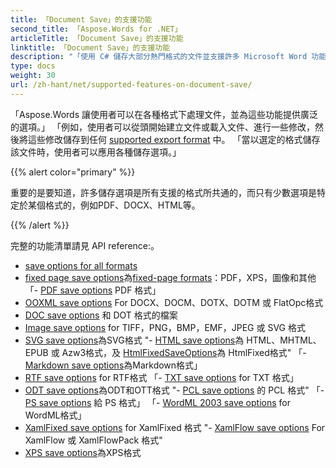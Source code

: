 ```yaml
---
title: 「Document Save」的支援功能
second_title: 「Aspose.Words for .NET」
articleTitle: 「Document Save」的支援功能
linktitle: 「Document Save」的支援功能
description: "「使用 C# 儲存大部分熱門格式的文件並支援許多 Microsoft Word 功能。」"
type: docs
weight: 30
url: /zh-hant/net/supported-features-on-document-save/
---
```


「Aspose.Words 讓使用者可以在各種格式下處理文件，並為這些功能提供廣泛的選項。」 「例如，使用者可以從頭開始建立文件或載入文件、進行一些修改，然後將這些修改儲存到任何 [supported export format](/words/net/supported-document-formats/) 中。 「當以選定的格式儲存該文件時，使用者可以應用各種儲存選項。」

{{% alert color="primary" %}}

重要的是要知道，許多儲存選項是所有支援的格式所共通的，而只有少數選項是特定於某個格式的，例如PDF、DOCX、HTML等。

{{% /alert %}}

完整的功能清單請見 API reference:。

- [save options for all formats](https://reference.aspose.com/words/net/aspose.words.saving/)
- [fixed page save options](https://reference.aspose.com/words/net/aspose.words.saving/fixedpagesaveoptions/)為[fixed-page formats](https://docs.aspose.com/words/net/converting-to-fixed-page-format/)：PDF，XPS，圖像和其他
「- [PDF save options](https://reference.aspose.com/words/net/aspose.words.saving/pdfsaveoptions/) PDF 格式」
- [OOXML save options](https://reference.aspose.com/words/net/aspose.words.saving/ooxmlsaveoptions/) For DOCX、DOCM、DOTX、DOTM 或 FlatOpc格式
- [DOC save options](https://reference.aspose.com/words/net/aspose.words.saving/docsaveoptions/) 和 DOT 格式的檔案
- [Image save options](https://reference.aspose.com/words/net/aspose.words.saving/imagesaveoptions/) for TIFF，PNG，BMP，EMF，JPEG 或 SVG 格式
- [SVG save options](https://reference.aspose.com/words/net/aspose.words.saving/svgsaveoptions/)為SVG格式
"- [HTML save options](https://reference.aspose.com/words/net/aspose.words.saving/htmlsaveoptions/)為 HTML、MHTML、EPUB 或 Azw3格式，及 [HtmlFixedSaveOptions](https://reference.aspose.com/words/net/aspose.words.saving/htmlfixedsaveoptions/)為 HtmlFixed格式"
「-[Markdown save options](https://reference.aspose.com/words/net/aspose.words.saving/markdownsaveoptions/)為Markdown格式」
- [RTF save options](https://reference.aspose.com/words/net/aspose.words.saving/rtfsaveoptions/) for RTF格式
「- [TXT save options](https://reference.aspose.com/words/net/aspose.words.saving/txtsaveoptions/) for TXT 格式」
- [ODT save options](https://reference.aspose.com/words/net/aspose.words.saving/odtsaveoptions/)為ODT和OTT格式
"- [PCL save options](https://reference.aspose.com/words/net/aspose.words.saving/pclsaveoptions/) 的 PCL 格式"
「- [PS save options](https://reference.aspose.com/words/net/aspose.words.saving/pssaveoptions/) 給 PS 格式」
「- [WordML 2003 save options](https://reference.aspose.com/words/net/aspose.words.saving/wordml2003saveoptions/) for WordML格式」
- [XamlFixed save options](https://reference.aspose.com/words/net/aspose.words.saving/xamlfixedsaveoptions/) for XamlFixed 格式
"- [XamlFlow save options](https://reference.aspose.com/words/net/aspose.words.saving/xamlflowsaveoptions/) For XamlFlow 或 XamlFlowPack 格式"
- [XPS save options](https://reference.aspose.com/words/net/aspose.words.saving/xpssaveoptions/)為XPS格式